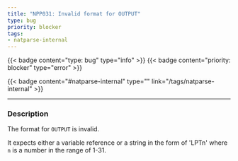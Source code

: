 ```yaml
---
title: "NPP031: Invalid format for OUTPUT"
type: bug
priority: blocker
tags:
- natparse-internal 
---
```


{{< badge content="type: bug" type="info" >}}
{{< badge content="priority: blocker" type="error" >}}


{{< badge content="#natparse-internal" type="" link="/tags/natparse-internal" >}}

---

### Description
The format for `OUTPUT` is invalid.

It expects either a variable reference or a string in the form of 'LPTn' where `n` is a number in the range of 1-31.
